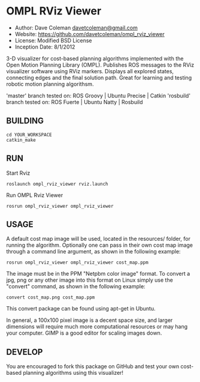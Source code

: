 OMPL RViz Viewer
==========
* Author: Dave Coleman <davetcoleman@gmail.com>
* Website: https://github.com/davetcoleman/ompl_rviz_viewer
* License: Modified BSD License
* Inception Date: 8/1/2012

3-D visualizer for cost-based planning algorithms implemented with the Open Motion Planning Library (OMPL). Publishes ROS messages to the RViz visualizer software using RViz markers. Displays all explored states, connecting edges and the final solution path. Great for learning and testing robotic motion planning algorithsm.

'master' branch tested on: ROS Groovy | Ubuntu Precise | Catkin
'rosbuild' branch tested on: ROS Fuerte | Ubuntu Natty | Rosbuild

BUILDING
---------
	
    cd YOUR_WORKSPACE
    catkin_make

RUN
---------

Start Rviz

    roslaunch ompl_rviz_viewer rviz.launch

Run OMPL Rviz Viewer

    rosrun ompl_rviz_viewer ompl_rviz_viewer

USAGE
---------

A default cost map image will be used, located in the resources/ folder, for running the algorithm. Optionally one can pass in their own cost map image through a command line argument, as shown in the following example:

    rosrun ompl_rviz_viewer ompl_rviz_viewer cost_map.ppm

The image must be in the PPM "Netpbm color image" format. To convert a jpg, png or any other image into this format on Linux simply use the "convert" command, as shown in the following example:

    convert cost_map.png cost_map.ppm

This convert package can be found using apt-get in Ubuntu.

In general, a 100x100 pixel image is a decent space size, and larger dimensions will require much more computational resources or may hang your computer. GIMP is a good editor for scaling images down.


DEVELOP
---------

You are encouraged to fork this package on GitHub and test your own cost-based planning algorithms using this visualizer!